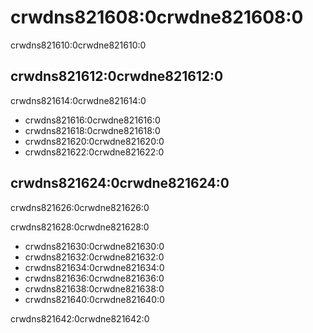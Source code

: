 # crwdns821608:0crwdne821608:0

<p class="description">crwdns821610:0crwdne821610:0</p>

## crwdns821612:0crwdne821612:0

crwdns821614:0crwdne821614:0

- crwdns821616:0crwdne821616:0
- crwdns821618:0crwdne821618:0
- crwdns821620:0crwdne821620:0
- crwdns821622:0crwdne821622:0

## crwdns821624:0crwdne821624:0

crwdns821626:0crwdne821626:0

crwdns821628:0crwdne821628:0

- crwdns821630:0crwdne821630:0
- crwdns821632:0crwdne821632:0
- crwdns821634:0crwdne821634:0
- crwdns821636:0crwdne821636:0
- crwdns821638:0crwdne821638:0
- crwdns821640:0crwdne821640:0

crwdns821642:0crwdne821642:0